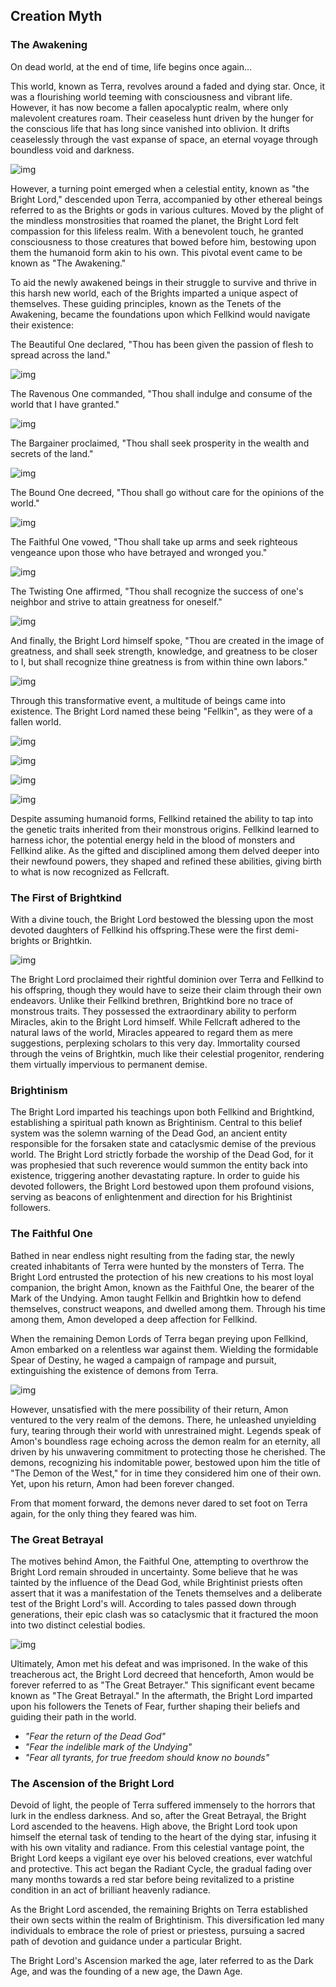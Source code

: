 ## Creation Myth

### The Awakening

On dead world, at the end of time, life begins once again…

This world, known as Terra, revolves around a faded and dying star. Once, it was a flourishing world teeming with consciousness and vibrant life. However, it has now become a fallen apocalyptic realm, where only malevolent creatures roam. Their ceaseless hunt driven by the hunger for the conscious life that has long since vanished into oblivion. It drifts ceaselessly through the vast expanse of space, an eternal voyage through boundless void and darkness.

![img](../Gods/Brights/TheBrightLord-Arrival.png)

However, a turning point emerged when a celestial entity, known as "the Bright Lord," descended upon Terra, accompanied by other ethereal beings referred to as the Brights or gods in various cultures. Moved by the plight of the mindless monstrosities that roamed the planet, the Bright Lord felt compassion for this lifeless realm. With a benevolent touch, he granted consciousness to those creatures that bowed before him, bestowing upon them the humanoid form akin to his own. This pivotal event came to be known as "The Awakening."

To aid the newly awakened beings in their struggle to survive and thrive in this harsh new world, each of the Brights imparted a unique aspect of themselves. These guiding principles, known as the Tenets of the Awakening, became the foundations upon which Fellkind would navigate their existence:

The Beautiful One declared, "Thou has been given the passion of flesh to spread across the land."

![img](../Gods/Brights/TheBeatifulOne.png)

The Ravenous One commanded, "Thou shall indulge and consume of the world that I have granted."

![img](../Gods/Brights/TheRavenousOne.png)

The Bargainer proclaimed, "Thou shall seek prosperity in the wealth and secrets of the land."

![img](../Gods/Brights/TheBargainer.png)

The Bound One decreed, "Thou shall go without care for the opinions of the world."

![img](../Gods/Brights/TheBoundOne.png)

The Faithful One vowed, "Thou shall take up arms and seek righteous vengeance upon those who have betrayed and wronged you."

![img](../Gods/Brights/TheGreatBetrayer.png)

The Twisting One affirmed, "Thou shall recognize the success of one's neighbor and strive to attain greatness for oneself."

![img](../Gods/Brights/TheTwistingOne.png)

And finally, the Bright Lord himself spoke, "Thou are created in the image of greatness, and shall seek strength, knowledge, and greatness to be closer to I, but shall recognize thine greatness is from within thine own labors."

![img](../Gods/Brights/TheBrightLord.png)

Through this transformative event, a multitude of beings came into existence. The Bright Lord named these being "Fellkin", as they were of a fallen world.

![img](../Races/Beastkin.png)

![img](../Races/Chitinkin.png)

![img](../Races/Seakin.png)

![img](../Races/Dhampir-Male.png)

 Despite assuming humanoid forms, Fellkind retained the ability to tap into the genetic traits inherited from their monstrous origins. Fellkind learned to harness ichor, the potential energy held in the blood of monsters and Fellkind alike. As the gifted and disciplined among them delved deeper into their newfound powers, they shaped and refined these abilities, giving birth to what is now recognized as Fellcraft.

### The First of Brightkind

With a divine touch, the Bright Lord bestowed the blessing upon the most devoted daughters of Fellkind his offspring.These were the first demi-brights or Brightkin.

![img](../Races/Brightkin.png)

The Bright Lord proclaimed their rightful dominion over Terra and Fellkind to his offspring, though they would have to seize their claim through their own endeavors. Unlike their Fellkind brethren, Brightkind bore no trace of monstrous traits. They possessed the extraordinary ability to perform Miracles, akin to the Bright Lord himself. While Fellcraft adhered to the natural laws of the world, Miracles appeared to regard them as mere suggestions, perplexing scholars to this very day. Immortality coursed through the veins of Brightkin, much like their celestial progenitor, rendering them virtually impervious to permanent demise.

### Brightinism

The Bright Lord imparted his teachings upon both Fellkind and Brightkind, establishing a spiritual path known as Brightinism. Central to this belief system was the solemn warning of the Dead God, an ancient entity responsible for the forsaken state and cataclysmic demise of the previous world. The Bright Lord strictly forbade the worship of the Dead God, for it was prophesied that such reverence would summon the entity back into existence, triggering another devastating rapture. In order to guide his devoted followers, the Bright Lord bestowed upon them profound visions, serving as beacons of enlightenment and direction for his Brightinist followers.

### The Faithful One

Bathed in near endless night resulting from the fading star, the newly created inhabitants of Terra were hunted by the monsters of Terra. The Bright Lord entrusted the protection of his new creations to his most loyal companion, the bright Amon, known as the Faithful One, the bearer of the Mark of the Undying. Amon taught Fellkin and Brightkin how to defend themselves, construct weapons, and dwelled among them. Through his time among them, Amon developed a deep affection for Fellkind.

When the remaining Demon Lords of Terra began preying upon Fellkind, Amon embarked on a relentless war against them. Wielding the formidable Spear of Destiny, he waged a campaign of rampage and pursuit, extinguishing the existence of demons from Terra.

![img](../Gods/Brights/TheGreatBetrayer.png)

However, unsatisfied with the mere possibility of their return, Amon ventured to the very realm of the demons. There, he unleashed unyielding fury, tearing through their world with unrestrained might. Legends speak of Amon's boundless rage echoing across the demon realm for an eternity, all driven by his unwavering commitment to protecting those he cherished. The demons, recognizing his indomitable power, bestowed upon him the title of "The Demon of the West," for in time they considered him one of their own. Yet, upon his return, Amon had been forever changed.

From that moment forward, the demons never dared to set foot on Terra again, for the only thing they feared was him.

### The Great Betrayal

The motives behind Amon, the Faithful One, attempting to overthrow the Bright Lord remain shrouded in uncertainty. Some believe that he was tainted by the influence of the Dead God, while Brightinist priests often assert that it was a manifestation of the Tenets themselves and a deliberate test of the Bright Lord's will. According to tales passed down through generations, their epic clash was so cataclysmic that it fractured the moon into two distinct celestial bodies.

![img](SplittingMoon.png)

Ultimately, Amon met his defeat and was imprisoned. In the wake of this treacherous act, the Bright Lord decreed that henceforth, Amon would be forever referred to as "The Great Betrayer." This significant event became known as "The Great Betrayal." In the aftermath, the Bright Lord imparted upon his followers the Tenets of Fear, further shaping their beliefs and guiding their path in the world.

- _"Fear the return of the Dead God"_
- _"Fear the indelible mark of the Undying"_
- _"Fear all tyrants, for true freedom should know no bounds"_

### The Ascension of the Bright Lord

Devoid of light, the people of Terra suffered immensely to the horrors that lurk in the endless darkness. And so, after the Great Betrayal, the Bright Lord ascended to the heavens. High above, the Bright Lord took upon himself the eternal task of tending to the heart of the dying star, infusing it with his own vitality and radiance. From this celestial vantage point, the Bright Lord keeps a vigilant eye over his beloved creations, ever watchful and protective. This act began the Radiant Cycle, the gradual fading over many months towards a red star before being revitalized to a pristine condition in an act of brilliant heavenly radiance.

As the Bright Lord ascended, the remaining Brights on Terra established their own sects within the realm of Brightinism. This diversification led many individuals to embrace the role of priest or priestess,  pursuing a sacred path of devotion and guidance under a particular Bright.

The Bright Lord's Ascension marked the age, later referred to as the Dark Age, and was the founding of a new age, the Dawn Age.
